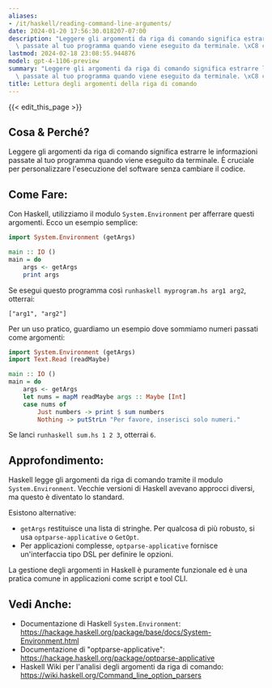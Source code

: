 ```yaml
---
aliases:
- /it/haskell/reading-command-line-arguments/
date: 2024-01-20 17:56:30.018207-07:00
description: "Leggere gli argomenti da riga di comando significa estrarre le informazioni\
  \ passate al tuo programma quando viene eseguito da terminale. \xC8 cruciale per\u2026"
lastmod: 2024-02-18 23:08:55.944876
model: gpt-4-1106-preview
summary: "Leggere gli argomenti da riga di comando significa estrarre le informazioni\
  \ passate al tuo programma quando viene eseguito da terminale. \xC8 cruciale per\u2026"
title: Lettura degli argomenti della riga di comando
---
```


{{< edit_this_page >}}

## Cosa & Perché?
Leggere gli argomenti da riga di comando significa estrarre le informazioni passate al tuo programma quando viene eseguito da terminale. È cruciale per personalizzare l'esecuzione del software senza cambiare il codice.

## Come Fare:
Con Haskell, utilizziamo il modulo `System.Environment` per afferrare questi argomenti. Ecco un esempio semplice:

```haskell
import System.Environment (getArgs)

main :: IO ()
main = do
    args <- getArgs
    print args
```

Se esegui questo programma così `runhaskell myprogram.hs arg1 arg2`, otterrai:

```plaintext
["arg1", "arg2"]
```

Per un uso pratico, guardiamo un esempio dove sommiamo numeri passati come argomenti:

```haskell
import System.Environment (getArgs)
import Text.Read (readMaybe)

main :: IO ()
main = do
    args <- getArgs
    let nums = mapM readMaybe args :: Maybe [Int]
    case nums of
        Just numbers -> print $ sum numbers
        Nothing -> putStrLn "Per favore, inserisci solo numeri."
```

Se lanci `runhaskell sum.hs 1 2 3`, otterrai `6`.

## Approfondimento:
Haskell legge gli argomenti da riga di comando tramite il modulo `System.Environment`. Vecchie versioni di Haskell avevano approcci diversi, ma questo è diventato lo standard.

Esistono alternative:

- `getArgs` restituisce una lista di stringhe. Per qualcosa di più robusto, si usa `optparse-applicative` o `GetOpt`.
- Per applicazioni complesse, `optparse-applicative` fornisce un'interfaccia tipo DSL per definire le opzioni.

La gestione degli argomenti in Haskell è puramente funzionale ed è una pratica comune in applicazioni come script e tool CLI.

## Vedi Anche:
- Documentazione di Haskell `System.Environment`: https://hackage.haskell.org/package/base/docs/System-Environment.html
- Documentazione di "optparse-applicative": https://hackage.haskell.org/package/optparse-applicative
- Haskell Wiki per l'analisi degli argomenti da riga di comando: https://wiki.haskell.org/Command_line_option_parsers

